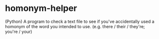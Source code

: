 # homonym-helper
(Python) A program to check a text file to see if you've accidentally used a homonym of the word you intended to use. (e.g. there / their / they're; you're / your)
